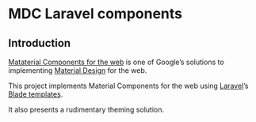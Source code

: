 # MDC Laravel components

## Introduction

[Mataterial Components for the web](https://github.com/material-components/material-components-web) is one of Google’s solutions to implementing [Material Design](https://www.material.io/) for the web.

This project implements Material Components for the web using [Laravel](https://laravel.com)’s [Blade templates](https://laravel.com/docs/7.x/blade).

It also presents a rudimentary theming solution.